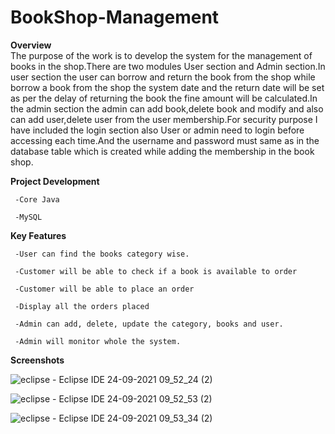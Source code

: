 # BookShop-Management
**Overview** <br>
The purpose of the work is to develop the system for the management of books in the shop.There are two modules User section and Admin section.In user section the user can borrow and return the book from the shop while borrow a book from the shop the system date and the return date will be set as per the delay of returning the book the fine amount will be calculated.In the admin section the admin can add book,delete book and modify and also can add user,delete user from the user membership.For security purpose I have included the login section also User or admin need to login before accessing each time.And the username and password must same as in the database table which is created while adding the membership in the book shop.<br>

**Project Development** <br>
     
     -Core Java 
   
     -MySQL
   
**Key Features**

     -User can find the books category wise.
   
     -Customer will be able to check if a book is available to order
   
     -Customer will be able to place an order
   
     -Display all the orders placed
   
     -Admin can add, delete, update the category, books and user.
   
     -Admin will monitor whole the system.
     
**Screenshots**

![eclipse - Eclipse IDE 24-09-2021 09_52_24 (2)](https://user-images.githubusercontent.com/88303324/134812075-0d74f31b-50fa-429b-a2fa-3c6df9951498.png)

![eclipse - Eclipse IDE 24-09-2021 09_52_53 (2)](https://user-images.githubusercontent.com/88303324/134812258-e152de6f-a51b-4de5-a662-2111b02a3bb9.png)

![eclipse - Eclipse IDE 24-09-2021 09_53_34 (2)](https://user-images.githubusercontent.com/88303324/134812375-e8e1d8f1-3c68-425c-b811-173bb0158510.png)




   

